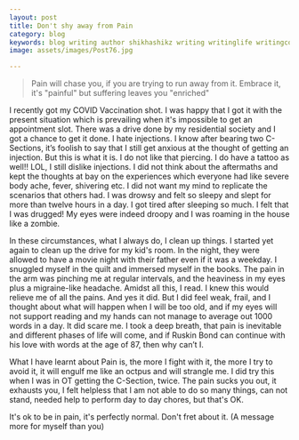 ```yaml
---
layout: post
title: Don't shy away from Pain
category: blog
keywords: blog writing author shikhashikz writing writinglife writingcommunity dailyblogpost dailyblogpostchallenge happiness suffering life experiences 
image: assets/images/Post76.jpg

---
```

> Pain will chase you, if you are trying to run away from it. Embrace it, it's "painful" but suffering leaves you "enriched"
> 

I recently got my COVID Vaccination shot. I was happy that I got it with the present situation which is prevailing when it's impossible to get an appointment slot. There was a drive done by my residential society and I got a chance to get it done. I hate injections. I know after bearing two C-Sections, it’s foolish to say that I still get anxious at the thought of getting an injection. But this is what it is. I do not like that piercing. I do have a tattoo as well!! LOL, I still dislike injections. I did not think about the aftermaths and kept the thoughts at bay on the experiences which everyone had like severe body ache, fever, shivering etc. I did not want my mind to replicate the scenarios that others had. I was drowsy and felt so sleepy and slept for more than twelve hours in a day. I got tired after sleeping so much. I felt that I was drugged! My eyes were indeed droopy and I was roaming in the house like a zombie. 

In these circumstances, what I always do, I clean up things. I started yet again to clean up the drive for my kid's room. In the night, they were allowed to have a movie night with their father even if it was a weekday. I snuggled myself in the quilt and immersed myself in the books. The pain in the arm was pinching me at regular intervals, and the heaviness in my eyes plus a migraine-like headache. Amidst all this, I read. I knew this would relieve me of all the pains. And yes it did. But I did feel weak, frail, and I thought about what will happen when I will be too old, and if my eyes will not support reading and my hands can not manage to average out 1000 words in a day. It did scare me. I took a deep breath, that pain is inevitable and different phases of life will come, and if Ruskin Bond can continue with his love with words at the age of 87, then why can’t I. 

What I have learnt about Pain is, the more I fight with it, the more I try to avoid it, it will engulf me like an octpus and will strangle me. I did try this when I was in OT getting the C-Section, twice. The pain sucks you out, it exhausts you, I felt helpless that I am not able to do so many things, can not stand, needed help to perform day to day chores, but that's OK.

It's ok to be in pain, it's perfectly normal. Don't fret about it. (A message more for myself than you)
